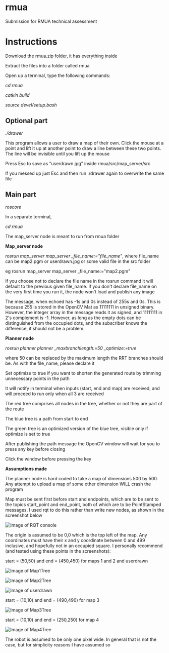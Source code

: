 # rmua
Submission for RMUA technical assessment
# Instructions
Download the rmua.zip folder, it has everything inside

Extract the files into a folder called rmua

Open up a terminal, type the following commands:

*cd rmua*

*catkin build*

*source devel/setup.bash*
## Optional part
*./drawer*

This program allows a user to draw a map of their own. Click the mouse at a point and lift it up at another point to draw a line between these two points. The line will be invisible until you lift up the mouse 

Press Esc to save as “userdrawn.jpg” inside rmua/src/map_server/src 

If you messed up just Esc and then run ./drawer again to overwrite the same file

## Main part
*roscore*

In a separate terminal, 

*cd rmua*

The map_server node is meant to run from rmua folder

**Map_server node**

*rosrun map_server map_server _file_name:="file_name"*, where file_name can be map2.pgm or userdrawn.jpg or some valid file in the src folder

eg rosrun map_server map_server _file_name:="map2.pgm"

If you choose not to declare the file name in the rosrun command it will default to the previous given file_name. If you don't declare file_name on the very first time you run it, the node won't load and publish any image

The message, when echoed has -1s and 0s instead of 255s and 0s. This is because 255 is stored in the OpenCV Mat as 11111111 in unsigned binary. However, the integer array in the message reads it as signed, and 11111111 in 2's complement is -1. However, as long as the empty dots can be distinguished from the occupied dots, and the subscriber knows the difference, it should not be a problem.

**Planner node**

*rosrun planner planner _maxbranchlength:=50 _optimize:=true*

where 50 can be replaced by the maximum length the RRT branches should be. As with the file_name, please declare it

Set optimize to true if you want to shorten the generated route by trimming unnecessary points in the path

It will notify in terminal when inputs (start, end and map) are received, and will proceed to run only when all 3 are received

The red tree comprises all nodes in the tree, whether or not they are part of the route

The blue tree is a path from start to end

The green tree is an optimized version of the blue tree, visible only if optimize is set to true

After publishing the path message the OpenCV window will wait for you to press any key before closing

Click the window before pressing the key


**Assumptions made**

The planner node is hard coded to take a map of dimensions 500 by 500. Any attempt to upload a map of some other dimension WILL crash the program

Map must be sent first before start and endpoints, which are to be sent to the topics start_point and end_point, both of which are to be PointStamped messages. I used rqt to do this rather than write new nodes, as shown in the screenshot below

![Image of RQT console](https://github.com/proflim123/rmua/blob/main/RQT.png?raw=true)

The origin is assumed to be 0,0 which is the top left of the map. Any coordinates must have their x and y coordinate between 0 and 499 inclusive, and hopefully not in an occupied square. I personally recommend (and tested using these points in the screenshots):

start = (50,50) and end = (450,450) for maps 1 and 2 and userdrawn

![Image of Map1Tree](https://github.com/proflim123/rmua/blob/main/Map1Tree.png?raw=true)

![Image of Map2Tree](https://github.com/proflim123/rmua/blob/main/Map2Tree.png?raw=true)

![Image of userdrawn](https://github.com/proflim123/rmua/blob/main/UserMapTree.png?raw=true)

start = (10,10) and end = (490,490) for map 3

![Image of Map3Tree](https://github.com/proflim123/rmua/blob/main/Map3Tree.png?raw=true)

start = (10,10) and end = (250,250) for map 4

![Image of Map4Tree](https://github.com/proflim123/rmua/blob/main/Map4Tree.png?raw=true)

The robot is assumed to be only one pixel wide. In general that is not the case, but for simplicity reasons I have assumed so
